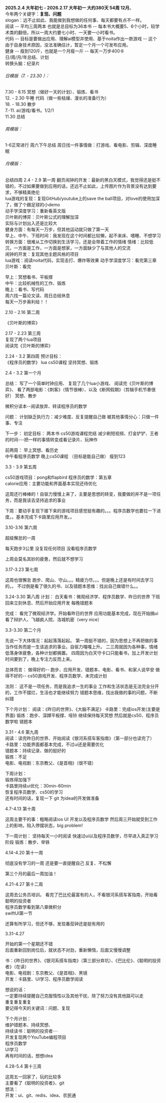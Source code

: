 ****2025.2.4 大年初七 - 2026.2.17 大年初一 大约380天 54周 12月****。    
今年两个关键字：****复现、问题****    
slogan：远不止如此、我能做到我想做的任何事、每天都要有点不一样。  
阅读 -- 平均三周两本 也就是总目标为36本书 -- 每本书大概要5、6个小时，较学术类的翻倍，所以一周大约要七小时、一天要一小时看书。  
代码 -- 目标是要做出应用、理解ai模型并使用、基于noita作出一款游戏 -- 这个由于自身技术原因，没法准确估计，暂定一个月一个可发布应用。  
健身 -- 瘦到120斤，也就是一个月瘦一斤  -- 每天一万步400卡  
日/周/月/年总结、计划  
转换头脑：纪录片  

###### 日模版（7. - 23.30 ）：

7.30 - 8.15 冥想（做好一天的计划）、锻炼、看书  
12. - 2.30 午睡 代码（做一些枯燥、漫长的准备行为）  
18. - 18.30 散步  
7.-11. ai/游戏/看书。1/2/1  
11.30 总结  

###### 周模版： 

1-6正常进行
周六下午总结
周日找一件事情做：打游戏、看电影、剪辑、深度睡眠

###### 月模版： 

总结四周
2.4 - 2.9 第一周
翻页闹钟的开发：最新的黑白天模式，我觉得还是挺不错的，不过如果要做到应用的话，还远不止如此，上传图片作为背景没有达到要求，不够精美绝伦  
lua游戏的复现：复现GitHub/youtube上的save the ball项目，对love的使用加深了，做了个踢足球的小demo  
动手学深度学习：重新看英文版  
贝叶斯的博弈：贝叶斯公式的理解加深  
实际与计划出入还是比较大  
健身方面：有每天一万步，但其他运动就只做了第一天  
早上、中午、下班时间：我发现在这个时间都比较懒，起不来床、嗜睡、不想学习  
转换方面：很难从工作切换到生活学习，还是会带着工作的情绪
情绪：比较低沉，一方面是工作，一方面是想家，一方面缺少了与其他人的交流  
闹钟的开发：复现其他主题风格的项目  
lua游戏：阅读noita代码，实现击打、爆炸等效果 动手学深度学习：看完第三章   
贝叶斯：看完    

早上：冥想看书、平板撑  
中午：比较机械性的工作、锻炼  
晚上：看书、写代码  
周六找一篇论文读、周日总结休息  
每天一万步奥利给！！  

2.10 - 2.16 第二周

《贝叶斯的博弈》

2.17 - 2.23 第三周  
复现了两个lua项目  
阅读完《贝叶斯的博弈》  

2.24 - 3.2 第四周
预计目标：  
《程序员的数学》
lua cs50课程
坚持冥想、锻炼


2.4 - 3.2 第一个月

总结：
写了一个简单时钟应用、
复现了几个lua小游戏、
阅读完《贝叶斯的博弈》、
看了两部电影：《刺客》（情节很棒）、以及《断网假期》（剪辑手机节奏很好）
冥想、散步

微积分读本--阅读放弃、转读程序员的数学

问题：
计划缺乏执行力：减少难度、反复提醒自己做
被其他事情分心：只做一件事、专注

下一步：
初定目标：
两本书
cs50游戏课程完结
减少刷短视频、打金铲铲、王者的时间---把一样的事情转变成看记录片、玩神作

前两周：
早上冥想、看历史  
中午看程序员数学
晚上cs50课程
（目标是能自己做）
瘦到123


3.3 - 3.9 第五周  

cs50游戏项目：pong和flapbird
程序员的数学：第五章  
calorie应用：主要功能和界面基本实现还待优化  
  
这周还行棒棒的！自驱力慢慢上来了，主要是思想的转变，我要做的并不是一项任务，而是我该去坚持追求的事业  

下周：要动手复现下接下来的游戏项目感觉挺有趣的。。。程序员数学也要拉一下进度。。基本完成下卡路里应用开发。。

3.10-3.16 第六周

超级懈怠的一周

每天跑步3公里
没复现任何项目
没看程序员数学

上周会莫名其妙的疲惫，然后就不想学习

3.17-3.23  第七周

这周也很懈怠
跑步、爬山、守山。。。精疲力尽。。。但是晚上还是有时间去学习的。。
不过倒是看了很久的书、以及错题本思维：找出自己做错什么。。

3.24-3.30 第八周
计划：
白天看书：微观经济学、程序员数学、昨日的世界
下班回来立刻休息、然后开始应用开发
每晚错题本

完成：
看完了微观经济学。开始看昨日的世界
应用功能基本完成，现在开始搞ui
看了辩护人、飞越疯人院、洛城机密（very nice）

3.3-3.30 第二个月

先说一下大体情况：起起落落起起。
第一周挺不错的，因为思想上不再把做的事当作任务而是一生该追求的事业。自驱力嘎嘎上升。
二三周就因为各种事，情绪低落身体疲惫，各种计划都搁置。
四周因为白天守卡口只能看书，加上开发计划时间要到了，晚上专注力反而上来。

总体而言：
做得好的-- 跑步、应用开发、错题本、电影、看书、和家人说早安
做得不好的-- cs50游戏开发、程序员数学、未完成计划

法则：
这不是一项任务，而是我追求一生的事业
工作和生活状态是无法完全分开的，工作不摆烂，生活也才能继续努力
错题本思维，找出我做的事的问题，不断纠错

下个月计划：
阅读：《昨日的世界》、《大脑不满足》
卡路里：完成ios开发(主要是界面)
锻炼：跑步、深蹲平板撑、哑铃
继续保持每天冥想
然后就是cs50、程序员数学啦
错题本  


3.31 - 4.6 第九周  
阅读：读完昨日的世界、开始阅读《银河系搭车客指南》（第一部分也读完了）  
卡路里：功能界面都基本完成，不过ui还是需要优化  
错题本：持续记录、做的挺好的  
锻炼：不足  
电影、电视剧：东京教父、《是首相》（很不错）  

下周计划：  
锻炼得加强下  
卡路里持续ui优化：30min-60min  
恢复程序员数学、cs50的学习  
还有时间的话，复现一下 git 为idea的开发做准备  

4.7-4.13 第十周

这周主要干的事：粗略阅读ios UI 开发以及程序员数学
然后周三开始就受到工作上的影响，陷入停摆状态，big problem!

下一周计划：
坚持每天一小时阅读
快速过ui以及程序员数学，尽早进入真正学习阶段
锻炼：散步、举铁


4.14-4.20 第十一周

彻底没有学习的一周
还是要一直提醒自己
反复、不松懈

第三个月的最后一周加油！

4.21-4.27 第十二周

这周去公务员培训。
看完了巴比伦最富有的人，不看银河系搭车客指南，开始看聪明的投资者  
程序员数学看到第八章微积分  
swiftUI第一节  

还算有所学习，但还不够，发现番茄钟还是挺有用的  

3.31-4.27

开始的第一个星期还不错  
后面重新回到岗位后，就状态不对劲，重新懒惰，后面又慢慢调整  

书：《昨日的世界》、《银河系搭车指南》（第三部分弃坑）、《巴比伦》、《聪明的投资者》（在读）  
电影、电视剧：东京教父、《是首相》、黑镜  
开发：卡路里、UI学习、程序员数学阅读  

想说的话：  
一定要持续提醒自己克服惰性以及其他干扰、除了努力没有其他路可以走  
重复重复重复  
要记得今天的关键词：问题、复现  

下个月计划：  
维护错题本、持续冥想、  
持续读书：聪明的投资者····  
开发复现两个YouTube编程项目  
程序员数学  
UI学习  
再有时间的话，想想idea  

4.28-5.4 第十三周

这周五一回家了，玩的比较多  
主要看了《聪明的投资者》、git  
想法：  
开发：ui、git、redis、idea、农民通  





                    


